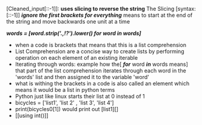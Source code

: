 [Cleaned_input[::-1]]: **uses slicing to reverse the string**
The Slicing [syntax:[::-1]] ***ignore the first brackets for everything*** means to start at the end of the string and move backwards one unit at a time

***words = [word.strip('.,!?').lower() for word in words]***
* when a code is brackets that means that this is a list comprehension
* List Comprehension are a concise way to create lists by performing operation on each element of an existing iterable 
* Iterating through words: example how the[ ***for*** word ***in*** words means] that part of the list comprehension iterates through each word in the 'words' list and then assigned it to the variable 'word'
* what is withing the brackets in a code is also called an element which means it would be a list in python terms 
* Python just like linux starts their list at 0 instead of 1
* bicycles = ['list1', 'list 2' , 'list 3', 'list 4']
* print(bicycles0[1]) would print out [list1][] 
* [[using int()]]